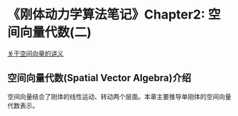 # 《刚体动力学算法笔记》Chapter2: 空间向量代数(二)
[关于空间向量的讲义](https://homes.cs.washington.edu/~todorov//courses/amath533/FeatherstoneSlides.pdf)
## 空间向量代数(Spatial Vector Algebra)介绍
空间向量结合了刚体的线性运动、转动两个层面。本章主要推导单刚体的空间向量代数表示。

